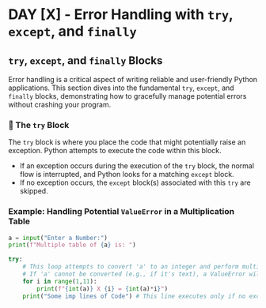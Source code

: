 # DAY [X] - Error Handling with `try`, `except`, and `finally`

## `try`, `except`, and `finally` Blocks

Error handling is a critical aspect of writing reliable and user-friendly Python applications. This section dives into the fundamental `try`, `except`, and `finally` blocks, demonstrating how to gracefully manage potential errors without crashing your program.

### 🔹 The `try` Block

The `try` block is where you place the code that might potentially raise an exception. Python attempts to execute the code within this block.

-   If an exception occurs during the execution of the `try` block, the normal flow is interrupted, and Python looks for a matching `except` block.
-   If no exception occurs, the `except` block(s) associated with this `try` are skipped.

### Example: Handling Potential `ValueError` in a Multiplication Table

```python
a = input("Enter a Number:")
print(f"Multiple table of {a} is: ")

try:
    # This loop attempts to convert 'a' to an integer and perform multiplication.
    # If 'a' cannot be converted (e.g., if it's text), a ValueError will occur here.
    for i in range(1,11):
        print(f"{int(a)} X {i} = {int(a)*i}")
    print("Some imp lines of Code") # This line executes only if no exception occurs in the try block
